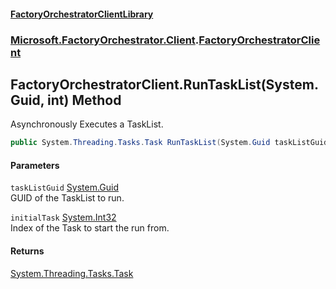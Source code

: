 #### [FactoryOrchestratorClientLibrary](./FactoryOrchestratorClientLibrary.md 'FactoryOrchestratorClientLibrary')
### [Microsoft.FactoryOrchestrator.Client](./Microsoft-FactoryOrchestrator-Client.md 'Microsoft.FactoryOrchestrator.Client').[FactoryOrchestratorClient](./Microsoft-FactoryOrchestrator-Client-FactoryOrchestratorClient.md 'Microsoft.FactoryOrchestrator.Client.FactoryOrchestratorClient')
## FactoryOrchestratorClient.RunTaskList(System.Guid, int) Method
Asynchronously Executes a TaskList.  
```csharp
public System.Threading.Tasks.Task RunTaskList(System.Guid taskListGuid, int initialTask=0);
```
#### Parameters
<a name='Microsoft-FactoryOrchestrator-Client-FactoryOrchestratorClient-RunTaskList(System-Guid_int)-taskListGuid'></a>
`taskListGuid` [System.Guid](https://docs.microsoft.com/en-us/dotnet/api/System.Guid 'System.Guid')  
GUID of the TaskList to run.  
  
<a name='Microsoft-FactoryOrchestrator-Client-FactoryOrchestratorClient-RunTaskList(System-Guid_int)-initialTask'></a>
`initialTask` [System.Int32](https://docs.microsoft.com/en-us/dotnet/api/System.Int32 'System.Int32')  
Index of the Task to start the run from.  
  
#### Returns
[System.Threading.Tasks.Task](https://docs.microsoft.com/en-us/dotnet/api/System.Threading.Tasks.Task 'System.Threading.Tasks.Task')  
  
